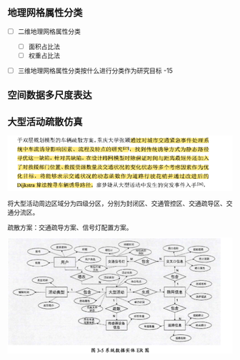 ## 地理网格属性分类

- [ ] 二维地理网格属性分类

  - [ ] 面积占比法
  - [ ] 权重占比法

- [ ] 三维地理网格属性分类按什么进行分类作为研究目标 -15

## 空间数据多尺度表达

## 大型活动疏散仿真

![1719474276348](image/科研idea/1719474276348.png)

将大型活动周边区域分为四级分区，分别为封闭区、交通管控区、交通疏导区、交通分流区。

疏散方案：交通疏导方案、信号灯配置方案。

![1719474687751](image/科研idea/1719474687751.png)
